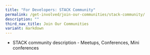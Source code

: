 ```yaml
---
title: "For Developers: STACK Community"
permalink: /get-involved/join-our-communities/stack-community/
description: ""
third_nav_title: Join Our Communities
variant: markdown
---
```

* STACK community description - Meetups, Conferences, Mini conferences